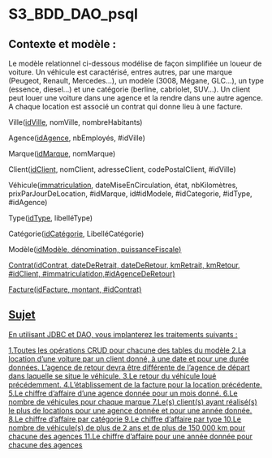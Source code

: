 # S3_BDD_DAO_psql

## Contexte et modèle :
Le  modèle  relationnel  ci-dessous  modélise  de  façon  simplifiée  un  loueur  de  voiture.  Un  véhicule est caractérisé, entres autres, par une marque (Peugeot, Renault, Mercedes...), un modèle (3008, Mégane,  GLC...),  un  type  (essence,  diesel...)  et  une  catégorie  (berline,  cabriolet,  SUV...).    Un client  peut  louer  une  voiture  dans  une  agence  et  la  rendre  dans  une  autre  agence.  A  chaque location est associé un contrat qui donne lieu à une facture.

Ville(<u>idVille</u>, nomVille, nombreHabitants)

Agence(<u>idAgence</u>, nbEmployés, #idVille)

Marque(<u>idMarque</u>, nomMarque)

Client(<u>idClient</u>, nomClient, adresseClient, codePostalClient, #idVille)

Véhicule(<u>immatriculation</u>, dateMiseEnCirculation, état, nbKilomètres, prixParJourDeLocation, #idMarque, id#idModele, #idCategorie, #idType, #idAgence)

Type(<u>idType</u>, libelléType)

Catégorie(<u>idCatégorie</u>, LibelléCatégorie)

Modèle(<u>idModèle<u/>, dénomination, puissanceFiscale)

Contrat(<u>idContrat</u>, dateDeRetrait, dateDeRetour, kmRetrait, kmRetour, #idClient, #immatriculatidon,#idAgenceDeRetour)

Facture(<u>idFacture</u>, montant<u>, #idContrat)

## Sujet 
En utilisant JDBC et DAO, vous implanterez les traitements suivants :

1.Toutes les opérations CRUD pour chacune des tables du modèle
2.La location d’une voiture par un client donné, à une date et pour une durée données. L’agence de retour devra être différente de l’agence de départ dans laquelle se situe le véhicule.
3.Le retour du véhicule loué précédemment.
4.L’établissement de la facture pour la location précédente.
5.Le chiffre d’affaire d’une agence donnée pour un mois donné.
6.Le nombre de véhicules pour chaque marque
7.Le(s) client(s) ayant réalisé(s) le plus de locations pour une agence donnée et pour une année donnée.
8.Le chiffre d’affaire par catégorie
9.Le chiffre d’affaire par type
10.Le nombre de véhicule(s) de plus de 2 ans et de plus de 150 000 km pour chacune des agences
11.Le chiffre d’affaire pour une année donnée pour chacune des agences
